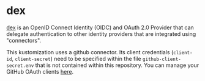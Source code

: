 dex
===

[dex](https://github.com/dexidp/dex)
is an OpenID Connect Identity (OIDC) and OAuth 2.0 Provider
that can delegate authentication to other identity providers that are
integrated using "connectors".  

This kustomization uses a github connector. Its client credentials
(`client-id`, `client-secret`) need to be specified within the file
`github-client-secret.env` that is not contained within this repository.
You can manage your GitHub OAuth clients
[here](https://github.com/settings/developers).
